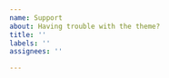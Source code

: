 ```yaml
---
name: Support
about: Having trouble with the theme?
title: ''
labels: ''
assignees: ''

---
```


<!--
  Before opening a new issue please:
  
  - Verify you have the latest versions of Jekyll and Agency 
    installed by running `bundle update`.
  - Search all issues at https://github.com/raviriley/agency-jekyll-theme/issues
    for solutions and to avoid duplication.
  
  After exhausting these suggestions ask your question below.

  NOTE: Please provide a code repository, gist, code snippet, sample files, or 
  screenshots to triage your issue.
-->
